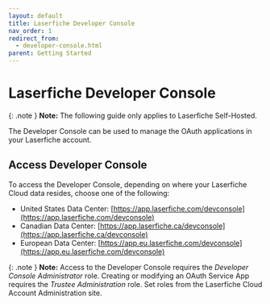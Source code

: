 ```yaml
---
layout: default
title: Laserfiche Developer Console
nav_order: 1
redirect_from:
  - developer-console.html
parent: Getting Started
---
```


<!--© 2024 Laserfiche.
See LICENSE-DOCUMENTATION and LICENSE-CODE in the project root for license information.-->

# Laserfiche Developer Console

{: .note }
**Note:** The following guide only applies to Laserfiche Self-Hosted.

The Developer Console can be used to manage the OAuth applications in your Laserfiche account.

## Access Developer Console

To access the Developer Console, depending on where your Laserfiche Cloud data resides, choose one of the following:

- United States Data Center: [https://app.laserfiche.com/devconsole](https://app.laserfiche.com/devconsole)
- Canadian Data Center: [https://app.laserfiche.ca/devconsole](https://app.laserfiche.ca/devconsole)
- European Data Center: [https://app.eu.laserfiche.com/devconsole](https://app.eu.laserfiche.com/devconsole)

{: .note }
**Note:** Access to the Developer Console requires the _Developer Console Administrator_ role. Creating or modifying an OAuth Service App requires the _Trustee Administration_ role. Set roles from the Laserfiche Cloud Account Administration site.
